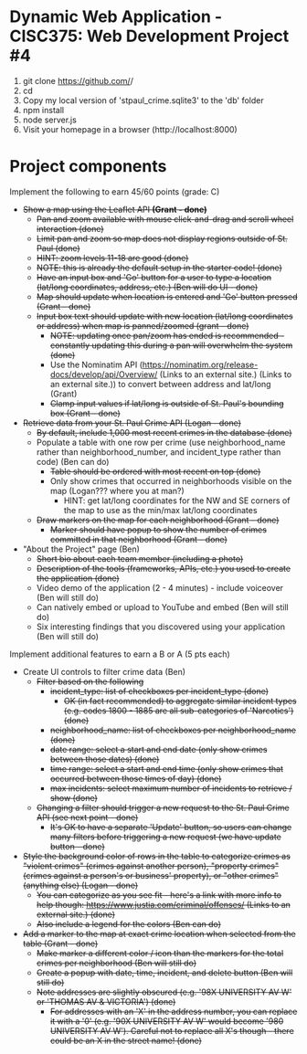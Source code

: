 # Dynamic Web Application - CISC375: Web Development Project #4

1. git clone https://github.com/<user>/<project>
2. cd <project>
3. Copy my local version of 'stpaul_crime.sqlite3' to the 'db' folder
4. npm install
5. node server.js
6. Visit your homepage in a browser (http://localhost:8000)

# Project components
Implement the following to earn 45/60 points (grade: C)

- ~~Show a map using the Leaflet API **(Grant - done)**~~
  - ~~Pan and zoom available with mouse click-and-drag and scroll wheel interaction (done)~~
  - ~~Limit pan and zoom so map does not display regions outside of St. Paul (done)~~
  - ~~HINT: zoom levels 11-18 are good (done)~~
  - ~~NOTE: this is already the default setup in the starter code! (done)~~
  - ~~Have an input box and 'Go' button for a user to type a location (lat/long coordinates, address, etc.) (Ben will do UI - done)~~
  - ~~Map should update when location is entered and 'Go' button pressed (Grant - done)~~
  - ~~Input box text should update with new location (lat/long coordinates or address) when map is panned/zoomed (grant - done)~~
    - ~~NOTE: updating once pan/zoom has ended is recommended - constantly updating this during a pan will overwhelm the system (done)~~
    - Use the Nominatim API (https://nominatim.org/release-docs/develop/api/Overview/ (Links to an external site.) (Links to an external site.)) to convert between address and lat/long (Grant)
    - ~~Clamp input values if lat/long is outside of St. Paul's bounding box (Grant - done)~~
- ~~Retrieve data from your St. Paul Crime API (Logan - done)~~
  - ~~By default, include 1,000 most recent crimes in the database (done)~~
  - Populate a table with one row per crime (use neighborhood_name rather than neighborhood_number, and incident_type rather than code) (Ben can do)
    - ~~Table should be ordered with most recent on top (done)~~
    - Only show crimes that occurred in neighborhoods visible on the map (Logan??? where you at man?)
      - HINT: get lat/long coordinates for the NW and SE corners of the map to use as the min/max lat/long coordinates
  - ~~Draw markers on the map for each neighborhood (Grant - done)~~
    - ~~Marker should have popup to show the number of crimes committed in that neighborhood (Grant - done)~~
- "About the Project" page (Ben)
  - ~~Short bio about each team member (including a photo)~~
  - ~~Description of the tools (frameworks, APIs, etc.) you used to create the application (done)~~
  - Video demo of the application (2 - 4 minutes) - include voiceover (Ben will still do)
  - Can natively embed or upload to YouTube and embed (Ben will still do)
  - Six interesting findings that you discovered using your application (Ben will still do)

Implement additional features to earn a B or A (5 pts each)

- Create UI controls to filter crime data (Ben)
  - ~~Filter based on the following~~
    - ~~incident_type: list of checkboxes per incident_type (done)~~
      - ~~OK (in fact recommended) to aggregate similar incident types (e.g. codes 1800 - 1885 are all sub-categories of 'Narcotics') (done)~~
    - ~~neighborhood_name: list of checkboxes per neighborhood_name (done)~~
    - ~~date range: select a start and end date (only show crimes between those dates) (done)~~
    - ~~time range: select a start and end time (only show crimes that occurred between those times of day) (done)~~
    - ~~max incidents: select maximum number of incidents to retrieve / show (done)~~
  - ~~Changing a filter should trigger a new request to the St. Paul Crime API (see next point - done)~~
    - ~~It's OK to have a separate 'Update' button, so users can change many filters before triggering a new request (we have update button - done)~~
- ~~Style the background color of rows in the table to categorize crimes as "violent crimes" (crimes against another person), "property crimes" (crimes against a person's or business' property), or "other crimes" (anything else) (Logan - done)~~
  - ~~You can categorize as you see fit - here's a link with more info to help though: https://www.justia.com/criminal/offenses/ (Links to an external site.) (done)~~
  - ~~Also include a legend for the colors (Ben can do)~~
- ~~Add a marker to the map at exact crime location when selected from the table (Grant - done)~~
  - ~~Make marker a different color / icon than the markers for the total crimes per neighborhood (Ben will still do)~~
  - ~~Create a popup with date, time, incident, and delete button (Ben will still do)~~
  - ~~Note addresses are slightly obscured (e.g. '98X UNIVERSITY AV W' or 'THOMAS AV & VICTORIA') (done)~~
    - ~~For addresses with an 'X' in the address number, you can replace it with a '0' (e.g. '90X UNIVERSITY AV W' would become '980 UNIVERSITY AV W'). Careful not to replace all X's though - there could be an X in the street name! (done)~~
    
